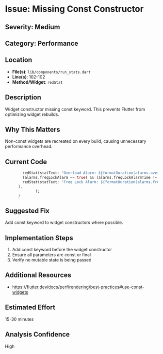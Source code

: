 # Issue: Missing Const Constructor

## Severity: Medium

## Category: Performance

## Location
- **File(s)**: `lib/components/run_stats.dart`
- **Line(s)**: 102-102
- **Method/Widget**: `redStat`

## Description
Widget constructor missing const keyword. This prevents Flutter from optimizing widget rebuilds.

## Why This Matters
Non-const widgets are recreated on every build, causing unnecessary performance overhead.

## Current Code
```dart
        redStat(statText: "Overload Alarm: ${formatDuration(alarms.overloadAlarmTime ?? Duration.zero)}") : Container(),
        (alarms.freqLockAlarm == true) && (alarms.freqLockAlarmTime != null) ?  
        redStat(statText: "Freq Lock Alarm: ${formatDuration(alarms.freqLockAlarmTime ?? Duration.zero)}") : Container(),
      ],
              );
      }
```

## Suggested Fix
Add const keyword to widget constructors where possible.

## Implementation Steps
1. Add const keyword before the widget constructor
2. Ensure all parameters are const or final
3. Verify no mutable state is being passed

## Additional Resources
- https://flutter.dev/docs/perf/rendering/best-practices#use-const-widgets

## Estimated Effort
15-30 minutes

## Analysis Confidence
High
